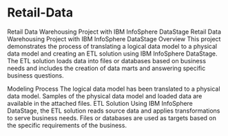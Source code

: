 # Retail-Data
Retail Data Warehousing Project with IBM InfoSphere DataStage
Retail Data Warehousing Project with IBM InfoSphere DataStage
Overview
This project demonstrates the process of translating a logical data model to a physical data model and creating an ETL solution using IBM InfoSphere DataStage. The ETL solution loads data into files or databases based on business needs and includes the creation of data marts and answering specific business questions.

Modeling Process
The logical data model has been translated to a physical data model.
Samples of the physical data model and loaded data are available in the attached files.
ETL Solution
Using IBM InfoSphere DataStage, the ETL solution reads source data and applies transformations to serve business needs.
Files or databases are used as targets based on the specific requirements of the business.